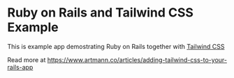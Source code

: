 # Ruby on Rails and Tailwind CSS Example

This is example app demostrating Ruby on Rails together with [Tailwind CSS](https://tailwindcss.com/)

Read more at <https://www.artmann.co/articles/adding-tailwind-css-to-your-rails-app>